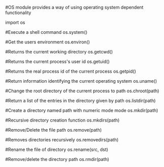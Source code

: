 #OS module provides a way of using operating system dependent functionality

import os 

#Execute a shell command
os.system()

#Get the users environment
os.environ()

#Returns the current working directory
os.getcwd()

#Returns the current process's user id
os.getuid()

#Returns the real process id of the current process
os.getpid()

#Return information identifying the current operating system
os.uname()

#Change the root directory of the current process to path
os.chroot(path)

#Return a list of the entries in the directory given by path
os.listdir(path)

#Create a directory named path with numeric mode  mode
os.mkdir(path)

#Recursive directory creation function
os.mkdirs(path)

#Remove/Delete the file path
os.remove(path)

#Removes directories recursively
os.removedirs(path)

#Rename the file of directory
os.rename(src, dst)

#Remove/delete the directory path
os.rmdir(path)



